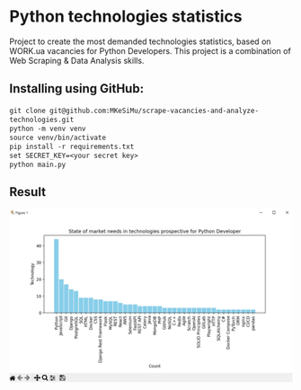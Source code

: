 # Python technologies statistics

Project to create the most demanded technologies statistics, based on WORK.ua vacancies for Python Developers.
This project is a combination of Web Scraping & Data Analysis skills.

## Installing using GitHub:

```
git clone git@github.com:MKeSiMu/scrape-vacancies-and-analyze-technologies.git
python -m venv venv
source venv/bin/activate
pip install -r requirements.txt
set SECRET_KEY=<your secret key>
python main.py
```

## Result

![Endpoints interface](result.png)